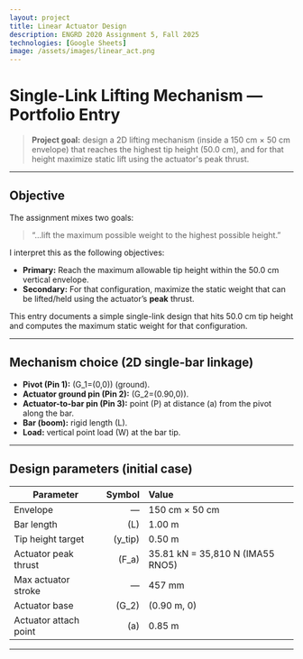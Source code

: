 ```yaml
---
layout: project
title: Linear Actuator Design
description: ENGRD 2020 Assignment 5, Fall 2025
technologies: [Google Sheets]
image: /assets/images/linear_act.png
---
```


# Single-Link Lifting Mechanism — Portfolio Entry

> **Project goal:** design a 2D lifting mechanism (inside a 150 cm × 50 cm envelope) that reaches the highest tip height (50.0 cm), and for that height maximize static lift using the actuator's peak thrust.

---

## Objective
The assignment mixes two goals:

> “…lift the maximum possible weight to the highest possible height.”

I interpret this as the following objectives:

- **Primary:** Reach the maximum allowable tip height within the 50.0 cm vertical envelope.  
- **Secondary:** For that configuration, maximize the static weight that can be lifted/held using the actuator’s **peak** thrust.

This entry documents a simple single-link design that hits 50.0 cm tip height and computes the maximum static weight for that configuration.

---

## Mechanism choice (2D single-bar linkage)

- **Pivot (Pin 1):** \(G_1=(0,0)\) (ground).  
- **Actuator ground pin (Pin 2):** \(G_2=(0.90,0)\).  
- **Actuator-to-bar pin (Pin 3):** point \(P\) at distance \(a\) from the pivot along the bar.  
- **Bar (boom):** rigid length \(L\).  
- **Load:** vertical point load \(W\) at the bar tip.

---

## Design parameters (initial case)

| Parameter | Symbol | Value |
|---|---:|:---|
| Envelope | — | 150 cm × 50 cm |
| Bar length | \(L\) | 1.00 m |
| Tip height target | \(y_tip\) | 0.50 m |
| Actuator peak thrust | \(F_a\) | 35.81 kN = 35,810 N (IMA55 RNO5) |
| Max actuator stroke | — | 457 mm |
| Actuator base | \(G_2\) | (0.90 m, 0) |
| Actuator attach point | \(a\) | 0.85 m |

---
